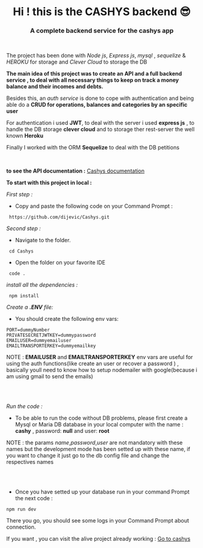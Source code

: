 <h1 align="center">Hi ! this is the CASHYS backend 😎 </h1>

<h3 color="#fff" align="center">A complete backend service for the cashys app </h3>

 <br/>

The project has been done with _Node js_, _Express js_, _mysql_ , _sequelize_ & _HEROKU_ for storage and _Clever Cloud_ to storage the DB

**The main idea of this project was to create an API and a full backend service , to deal with all necessary things to keep on track a money balance and their incomes and debts.**

Besides this, an _auth service_ is done to cope with authentication and being able do a **CRUD for operations, balances and categories by an specific user**</p>

For authentication i used **JWT**, to deal with the server i used **express js** , to handle the DB storage **clever cloud** and to storage ther rest-server the well known **Heroku**

Finally I worked with the ORM **Sequelize** to deal with the DB petitions

  <br/>

**to see the API documentation :**
[Cashys documentation](https://documenter.getpostman.com/view/12181072/UVyswbFu)

**To start with this project in local :**

_First step :_

- Copy and paste the following code on your Command Prompt :

```
 https://github.com/dijevic/Cashys.git
```

_Second step :_

- Navigate to the folder.

```
 cd Cashys
```

- Open the folder on your favorite IDE

```
 code .

```

_install all the dependencies :_

```
 npm install
```

_Create a **.ENV** file:_

- You should create the following env vars:

```
PORT=dummyNumber
PRIVATESECRETJWTKEY=dummypassword
EMAILUSER=dummyemailuser
EMAILTRANSPORTERKEY=dummyemailkey
```

NOTE : **EMAILUSER** and **EMAILTRANSPORTERKEY** env vars are useful for using the auth functions(like create an user or recover a password ) , basically youll need to know how to setup nodemailer with google(because i am using gmail to send the emails)

<br/>
<br/>

_Run the code :_

- To be able to run the code without DB problems, please first create a Mysql or Maria DB database in your local computer with the name : **cashy** , password: **null** and user: **root**

NOTE : the params _name_,_password_,_user_ are not mandatory with these names but the development mode has been setted up with these name, if you want to change it just go to the db config file and change the respectives names

<br/>
<br/>

- Once you have setted up your database run in your command Prompt the next code :

```
npm run dev
```

There you go, you should see some logs in your Command Prompt about connection.

If you want , you can visit the alive project already working :
[Go to cashys](https://cashys.netlify.app/)
